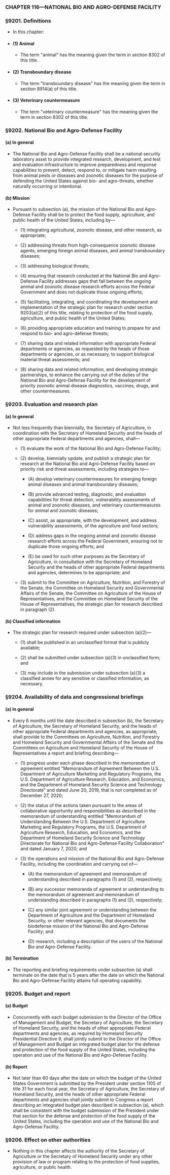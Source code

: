 ### **CHAPTER 116—NATIONAL BIO AND AGRO-DEFENSE FACILITY**

### §9201. Definitions
* In this chapter:

* #### (1) Animal
  * The term "animal" has the meaning given the term in section 8302 of this title.

* #### (2) Transboundary disease
  * The term "transboundary disease" has the meaning given the term in section 8914(a) of this title.

* #### (3) Veterinary countermeasure
  * The term "veterinary countermeasure" has the meaning given the term in section 8302 of this title.

### §9202. National Bio and Agro-Defense Facility
#### (a) In general
* The National Bio and Agro-Defense Facility shall be a national security laboratory asset to provide integrated research, development, and test and evaluation infrastructure to improve preparedness and response capabilities to prevent, detect, respond to, or mitigate harm resulting from animal pests or diseases and zoonotic diseases for the purpose of defending the United States against bio- and agro-threats, whether naturally occurring or intentional.

#### (b) Mission
* Pursuant to subsection (a), the mission of the National Bio and Agro-Defense Facility shall be to protect the food supply, agriculture, and public health of the United States, including by—

  * (1) integrating agricultural, zoonotic disease, and other research, as appropriate;

  * (2) addressing threats from high-consequence zoonotic disease agents, emerging foreign animal diseases, and animal transboundary diseases;

  * (3) addressing biological threats;

  * (4) ensuring that research conducted at the National Bio and Agro-Defense Facility addresses gaps that fall between the ongoing animal and zoonotic disease research efforts across the Federal Government and does not duplicate those ongoing efforts;

  * (5) facilitating, integrating, and coordinating the development and implementation of the strategic plan for research under section 9203(a)(2) of this title, relating to protection of the food supply, agriculture, and public health of the United States;

  * (6) providing appropriate education and training to prepare for and respond to bio- and agro-defense threats;

  * (7) sharing data and related information with appropriate Federal departments or agencies, as requested by the heads of those departments or agencies, or as necessary, to support biological material threat assessments; and

  * (8) sharing data and related information, and developing strategic partnerships, to enhance the carrying out of the duties of the National Bio and Agro-Defense Facility for the development of priority zoonotic animal disease diagnostics, vaccines, drugs, and other countermeasures.

### §9203. Evaluation and research plan
#### (a) In general
* Not less frequently than biennially, the Secretary of Agriculture, in coordination with the Secretary of Homeland Security and the heads of other appropriate Federal departments and agencies, shall—

  * (1) evaluate the work of the National Bio and Agro-Defense Facility;

  * (2) develop, biennially update, and publish a strategic plan for research at the National Bio and Agro-Defense Facility based on priority risk and threat assessments, including strategies to—

    * (A) develop veterinary countermeasures for emerging foreign animal diseases and animal transboundary diseases;

    * (B) provide advanced testing, diagnostic, and evaluation capabilities for threat detection, vulnerability assessments of animal and zoonotic diseases, and veterinary countermeasures for animal and zoonotic diseases;

    * (C) assist, as appropriate, with the development, and address vulnerability assessments, of the agriculture and food sectors;

    * (D) address gaps in the ongoing animal and zoonotic disease research efforts across the Federal Government, ensuring not to duplicate those ongoing efforts; and

    * (E) be used for such other purposes as the Secretary of Agriculture, in consultation with the Secretary of Homeland Security and the heads of other appropriate Federal departments and agencies, determines to be appropriate; and


  * (3) submit to the Committee on Agriculture, Nutrition, and Forestry of the Senate, the Committee on Homeland Security and Governmental Affairs of the Senate, the Committee on Agriculture of the House of Representatives, and the Committee on Homeland Security of the House of Representatives, the strategic plan for research described in paragraph (2).

#### (b) Classified information
* The strategic plan for research required under subsection (a)(2)—

  * (1) shall be published in an unclassified format that is publicly available;

  * (2) shall be submitted under subsection (a)(3) in unclassified form; and

  * (3) may include in the submission under subsection (a)(3) a classified annex for any sensitive or classified information, as necessary.

### §9204. Availability of data and congressional briefings
#### (a) In general
* Every 6 months until the date described in subsection (b), the Secretary of Agriculture, the Secretary of Homeland Security, and the heads of other appropriate Federal departments and agencies, as appropriate, shall provide to the Committees on Agriculture, Nutrition, and Forestry and Homeland Security and Governmental Affairs of the Senate and the Committees on Agriculture and Homeland Security of the House of Representatives a report and briefing describing—

  * (1) progress under each phase described in the memorandum of agreement entitled "Memorandum of Agreement Between the U.S. Department of Agriculture Marketing and Regulatory Programs, the U.S. Department of Agriculture Research, Education, and Economics, and the Department of Homeland Security Science and Technology Directorate" and dated June 20, 2019, that is not completed as of December 27, 2020;

  * (2) the status of the actions taken pursuant to the areas of collaborative opportunity and responsibilities as described in the memorandum of understanding entitled "Memorandum of Understanding Between the U.S. Department of Agriculture Marketing and Regulatory Programs, the U.S. Department of Agriculture Research, Education, and Economics, and the Department of Homeland Security Science and Technology Directorate for National Bio and Agro-Defense Facility Collaboration" and dated January 7, 2020; and

  * (3) the operations and mission of the National Bio and Agro-Defense Facility, including the coordination and carrying out of—

    * (A) the memorandum of agreement and memorandum of understanding described in paragraphs (1) and (2), respectively;

    * (B) any successor memoranda of agreement or understanding to the memorandum of agreement and memorandum of understanding described in paragraphs (1) and (2), respectively;

    * (C) any similar joint agreement or understanding between the Department of Agriculture and the Department of Homeland Security, or other relevant agencies, that documents the biodefense mission of the National Bio and Agro-Defense Facility; and

    * (D) research, including a description of the users of the National Bio and Agro-Defense Facility.

#### (b) Termination
* The reporting and briefing requirements under subsection (a) shall terminate on the date that is 5 years after the date on which the National Bio and Agro-Defense Facility attains full operating capability.

### §9205. Budget and report
#### (a) Budget
* Concurrently with each budget submission to the Director of the Office of Management and Budget, the Secretary of Agriculture, the Secretary of Homeland Security, and the heads of other appropriate Federal departments and agencies, as required by Homeland Security Presidential Directive 9, shall jointly submit to the Director of the Office of Management and Budget an integrated budget plan for the defense and protection of the food supply of the United States, including the operation and use of the National Bio and Agro-Defense Facility.

#### (b) Report
* Not later than 60 days after the date on which the budget of the United States Government is submitted by the President under section 1105 of title 31 for each fiscal year, the Secretary of Agriculture, the Secretary of Homeland Security, and the heads of other appropriate Federal departments and agencies shall jointly submit to Congress a report describing an integrated budget plan described in subsection (a), which shall be consistent with the budget submission of the President under that section for the defense and protection of the food supply of the United States, including the operation and use of the National Bio and Agro-Defense Facility.

### §9206. Effect on other authorities
* Nothing in this chapter affects the authority of the Secretary of Agriculture or the Secretary of Homeland Security under any other provision of law or program relating to the protection of food supplies, agriculture, or public health.